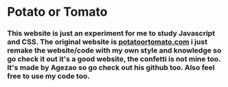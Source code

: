 # Potato or Tomato

<h3>This website is just an experiment for me to study Javascript and CSS.
The original website is <a href="https://potatoortomato.com">potatoortomato.com</a> i just remake the website/code with my own style and knowledge so go check it out it's a good website, the confetti is not mine too. It's made by Agezao so go check out his github too.
Also feel free to use my code too.</h3>
